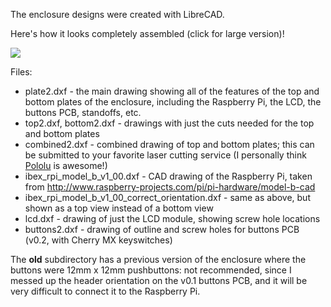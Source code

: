 The enclosure designs were created with LibreCAD.

Here's how it looks completely assembled (click for large version)!

<a href="https://raw.github.com/daveho/carpi/master/enclosure/pic-big.jpg"><img src="https://raw.github.com/daveho/carpi/master/enclosure/pic-sm.jpg" /></a>

Files:

* plate2.dxf - the main drawing showing all of the features of the top and bottom plates of the enclosure, including the Raspberry Pi, the LCD, the buttons PCB, standoffs, etc.
* top2.dxf, bottom2.dxf - drawings with just the cuts needed for the top and bottom plates
* combined2.dxf - combined drawing of top and bottom plates; this can be submitted to your favorite laser cutting service (I personally think [Pololu](http://www.pololu.com/) is awesome!)
* ibex\_rpi\_model\_b\_v1\_00.dxf - CAD drawing of the Raspberry Pi,
  taken from http://www.raspberry-projects.com/pi/pi-hardware/model-b-cad
* ibex\_rpi\_model\_b\_v1\_00\_correct\_orientation.dxf -
  same as above, but shown as a top view instead of a bottom view
* lcd.dxf - drawing of just the LCD module, showing screw hole locations
* buttons2.dxf - drawing of outline and screw holes for buttons PCB (v0.2, with Cherry MX keyswitches)

The **old** subdirectory has a previous version of the enclosure where the buttons were 12mm x 12mm pushbuttons: not recommended, since I messed up the header orientation on the v0.1 buttons PCB, and it will be very difficult to connect it to the Raspberry Pi.
